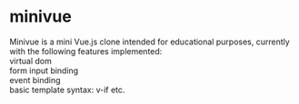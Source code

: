 # minivue
Minivue is a mini Vue.js clone intended for educational purposes, currently with the following features implemented:  
  virtual dom  
  form input binding  
  event binding  
  basic template syntax: v-if etc.  
